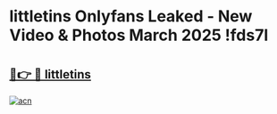 # littletins Onlyfans Leaked - New Video & Photos March 2025 !fds7l

# <h2><a href="https://2ix99p.iuczelnia.edu.pl?title=littletins&ref=fds7l">🔗👉 🔴 littletins</a></h2>

[![acn](https://github.com/user-attachments/assets/0f9c940e-d8b0-45ae-aac7-cd30a18b3e1c)](https://2ix99p.iuczelnia.edu.pl?title=littletins&ref=fds7l)

